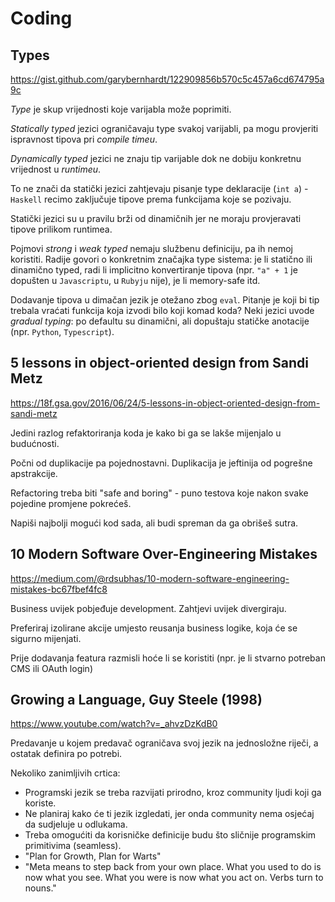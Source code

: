 # Coding

## Types

https://gist.github.com/garybernhardt/122909856b570c5c457a6cd674795a9c

*Type* je skup vrijednosti koje varijabla može poprimiti.

*Statically typed* jezici ograničavaju type svakoj varijabli, pa mogu provjeriti ispravnost tipova pri *compile timeu*.

*Dynamically typed* jezici ne znaju tip varijable dok ne dobiju konkretnu vrijednost u *runtimeu*.

To ne znači da statički jezici zahtjevaju pisanje type deklaracije (`int a`) - `Haskell` recimo zaključuje tipove prema funkcijama koje se pozivaju.

Statički jezici su u pravilu brži od dinamičnih jer ne moraju provjeravati tipove prilikom runtimea.

Pojmovi *strong* i *weak typed* nemaju službenu definiciju, pa ih nemoj koristiti. Radije govori o konkretnim značajka type sistema: je li statično ili dinamično typed, radi li implicitno konvertiranje tipova (npr. `"a" + 1` je dopušten u  `Javascriptu`, u `Rubyju` nije), je li memory-safe itd.

Dodavanje tipova u dimačan jezik je otežano zbog `eval`. Pitanje je koji bi tip trebala vraćati funkcija koja izvodi bilo koji komad koda? Neki jezici uvode *gradual typing*: po defaultu su dinamični, ali dopuštaju statičke anotacije (npr. `Python`, `Typescript`).

## 5 lessons in object-oriented design from Sandi Metz

https://18f.gsa.gov/2016/06/24/5-lessons-in-object-oriented-design-from-sandi-metz

Jedini razlog refaktoriranja koda je kako bi ga se lakše mijenjalo u budućnosti.

Počni od duplikacije pa pojednostavni. Duplikacija je jeftinija od pogrešne apstrakcije.

Refactoring treba biti "safe and boring" - puno testova koje nakon svake pojedine promjene pokrećeš.

Napiši najbolji mogući kod sada, ali budi spreman da ga obrišeš sutra.

## 10 Modern Software Over-Engineering Mistakes

https://medium.com/@rdsubhas/10-modern-software-engineering-mistakes-bc67fbef4fc8

Business uvijek pobjeđuje development. Zahtjevi uvijek divergiraju.

Preferiraj izolirane akcije umjesto reusanja business logike, koja će se sigurno mijenjati.

Prije dodavanja featura razmisli hoće li se koristiti (npr. je li stvarno potreban CMS ili OAuth login)

## Growing a Language, Guy Steele (1998)

https://www.youtube.com/watch?v=_ahvzDzKdB0

Predavanje u kojem predavač ograničava svoj jezik na jednosložne riječi, a ostatak definira po potrebi.

Nekoliko zanimljivih crtica:
* Programski jezik se treba razvijati prirodno, kroz community ljudi koji ga koriste.
* Ne planiraj kako će ti jezik izgledati, jer onda community nema osjećaj da sudjeluje u odlukama.
* Treba omogućiti da korisničke definicije budu što sličnije programskim primitivima (seamless).
* "Plan for Growth, Plan for Warts"
* "Meta means to step back from your own place. What you used to do is now what you see. What you were is now what you act on. Verbs turn to nouns."
